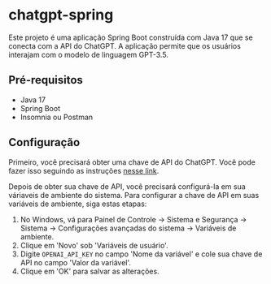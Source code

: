 # chatgpt-spring

Este projeto é uma aplicação Spring Boot construída com Java 17 que se conecta com a API do ChatGPT. A aplicação permite que os usuários interajam com o modelo de linguagem GPT-3.5.

## Pré-requisitos

- Java 17
- Spring Boot
- Insomnia ou Postman

## Configuração

Primeiro, você precisará obter uma chave de API do ChatGPT. Você pode fazer isso seguindo as instruções [nesse link](https://www.hashtagtreinamentos.com/como-usar-a-api-do-chatgpt-python).

Depois de obter sua chave de API, você precisará configurá-la em sua váriaveis de ambiente do sistema. Para configurar a chave de API em suas variáveis de ambiente, siga estas etapas:

1. No Windows, vá para Painel de Controle -> Sistema e Segurança -> Sistema -> Configurações avançadas do sistema -> Variáveis de ambiente.
2. Clique em 'Novo' sob 'Variáveis de usuário'.
3. Digite `OPENAI_API_KEY` no campo 'Nome da variável' e cole sua chave de API no campo 'Valor da variável'.
4. Clique em 'OK' para salvar as alterações.